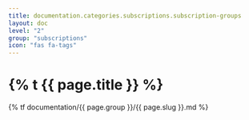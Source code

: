```yaml
---
title: documentation.categories.subscriptions.subscription-groups
layout: doc
level: "2"
group: "subscriptions"
icon: "fas fa-tags"
---
```


# {% t {{ page.title }} %}

{% tf documentation/{{ page.group }}/{{ page.slug }}.md %}
